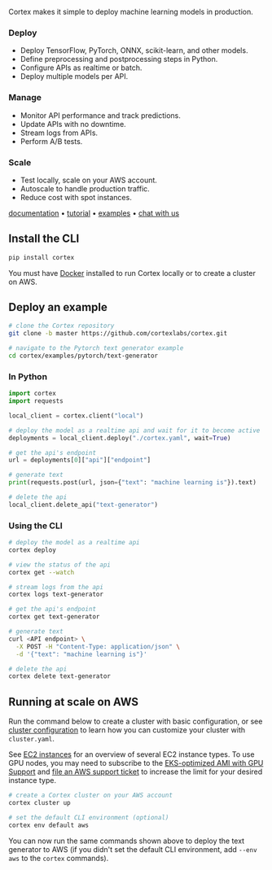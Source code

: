 Cortex makes it simple to deploy machine learning models in production.

### Deploy

* Deploy TensorFlow, PyTorch, ONNX, scikit-learn, and other models.
* Define preprocessing and postprocessing steps in Python.
* Configure APIs as realtime or batch.
* Deploy multiple models per API.

### Manage

* Monitor API performance and track predictions.
* Update APIs with no downtime.
* Stream logs from APIs.
* Perform A/B tests.

### Scale

* Test locally, scale on your AWS account.
* Autoscale to handle production traffic.
* Reduce cost with spot instances.

<!-- CORTEX_VERSION_README_MINOR -->
[documentation](https://docs.cortex.dev) • [tutorial](https://docs.cortex.dev/deployments/realtime-api/text-generator) • [examples](https://github.com/cortexlabs/cortex/tree/0.22/examples) • [chat with us](https://gitter.im/cortexlabs/cortex)

## Install the CLI

```bash
pip install cortex
```

You must have [Docker](https://docs.docker.com/install) installed to run Cortex locally or to create a cluster on AWS.

## Deploy an example

<!-- CORTEX_VERSION_MINOR -->
```bash
# clone the Cortex repository
git clone -b master https://github.com/cortexlabs/cortex.git

# navigate to the Pytorch text generator example
cd cortex/examples/pytorch/text-generator
```

### In Python

```python
import cortex
import requests

local_client = cortex.client("local")

# deploy the model as a realtime api and wait for it to become active
deployments = local_client.deploy("./cortex.yaml", wait=True)

# get the api's endpoint
url = deployments[0]["api"]["endpoint"]

# generate text
print(requests.post(url, json={"text": "machine learning is"}).text)

# delete the api
local_client.delete_api("text-generator")
```

### Using the CLI

```bash
# deploy the model as a realtime api
cortex deploy

# view the status of the api
cortex get --watch

# stream logs from the api
cortex logs text-generator

# get the api's endpoint
cortex get text-generator

# generate text
curl <API endpoint> \
  -X POST -H "Content-Type: application/json" \
  -d '{"text": "machine learning is"}'

# delete the api
cortex delete text-generator
```

## Running at scale on AWS

Run the command below to create a cluster with basic configuration, or see [cluster configuration](config.md) to learn how you can customize your cluster with `cluster.yaml`.

See [EC2 instances](ec2-instances.md) for an overview of several EC2 instance types. To use GPU nodes, you may need to subscribe to the [EKS-optimized AMI with GPU Support](https://aws.amazon.com/marketplace/pp/B07GRHFXGM) and [file an AWS support ticket](https://console.aws.amazon.com/support/cases#/create?issueType=service-limit-increase&limitType=ec2-instances) to increase the limit for your desired instance type.

```bash
# create a Cortex cluster on your AWS account
cortex cluster up

# set the default CLI environment (optional)
cortex env default aws
```

You can now run the same commands shown above to deploy the text generator to AWS (if you didn't set the default CLI environment, add `--env aws` to the `cortex` commands).
